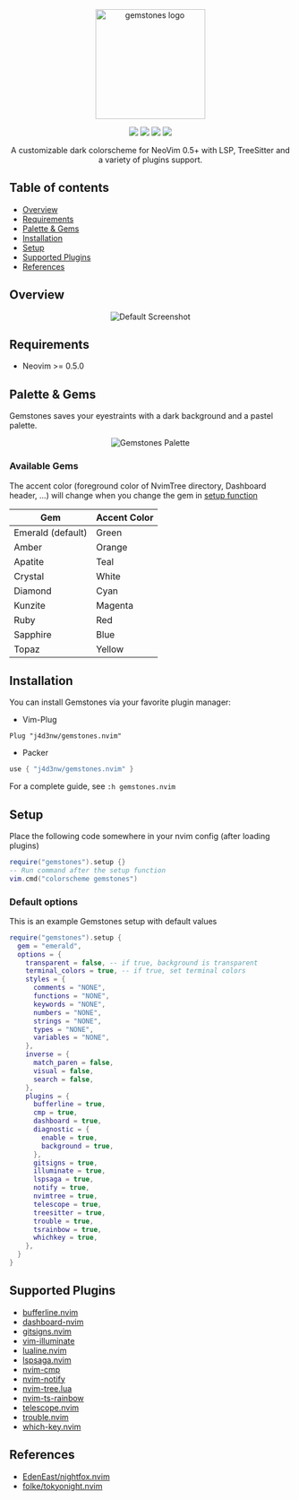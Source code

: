 <div align="center">
  <img
    width="196px"
    height="196px"
    src="https://raw.githubusercontent.com/j4d3nw/gemstones.nvim/main/media/logo.svg"
    alt="gemstones logo"
  />
</div>

<p align="center">
  <a href="https://github.com/j4d3nw/gemstones.nvim/stargazers"><img src="https://img.shields.io/github/stars/j4d3nw/gemstones.nvim?colorA=1b2125&colorB=73aace&style=for-the-badge"></a>
  <a href="https://github.com/j4d3nw/gemstones.nvim/issues"><img src="https://img.shields.io/github/issues/j4d3nw/gemstones.nvim?colorA=1b2125&colorB=f08789&style=for-the-badge"></a>
  <a href="https://github.com/j4d3nw/gemstones.nvim/contributors"><img src="https://img.shields.io/github/contributors/j4d3nw/gemstones.nvim?colorA=1b2125&colorB=83c1ae&style=for-the-badge"></a>
  <a href="https://github.com/j4d3nw/gemstones.nvim/network/members"><img src="https://img.shields.io/github/forks/j4d3nw/gemstones.nvim?colorA=1b2125&colorB=b3a8f9&style=for-the-badge"></a>
</p>

<p align="center">
  A customizable dark colorscheme for NeoVim 0.5+ with LSP, TreeSitter and a variety of plugins support.
</p>

## Table of contents

- [Overview](#overview)
- [Requirements](#requirements)
- [Palette & Gems](#palette-gems)
- [Installation](#Installation)
- [Setup](#setup)
- [Supported Plugins](#supported-plugins)
- [References](#references)

## Overview

<div align="center">
  <img 
    src="https://raw.githubusercontent.com/j4d3nw/gemstones.nvim/main/media/screenshot.png"
    alt="Default Screenshot"
  />
</div>

## Requirements

- Neovim >= 0.5.0

## Palette & Gems

Gemstones saves your eyestraints with a dark background and a pastel palette.

<div align="center">
  <img 
    src="https://raw.githubusercontent.com/j4d3nw/gemstones.nvim/main/media/palette.svg"
    alt="Gemstones Palette"
  />
</div>

### Available Gems

The accent color (foreground color of NvimTree directory, Dashboard header, ...)
will change when you change the gem in [setup function](#setup)

|Gem                |Accent Color   |
|-------------------|---------------|
|Emerald (default)  |Green          |
|Amber              |Orange         |
|Apatite            |Teal           |
|Crystal            |White          |
|Diamond            |Cyan           |
|Kunzite            |Magenta        |
|Ruby               |Red            |
|Sapphire           |Blue           |
|Topaz              |Yellow         |

## Installation

You can install Gemstones via your favorite plugin manager:

- Vim-Plug
```vim
Plug "j4d3nw/gemstones.nvim"
```

- Packer
```lua
use { "j4d3nw/gemstones.nvim" }
```

For a complete guide, see ```:h gemstones.nvim```

## Setup

Place the following code somewhere in your nvim config (after loading plugins)

```lua
require("gemstones").setup {}
-- Run command after the setup function
vim.cmd("colorscheme gemstones")
```

### Default options

This is an example Gemstones setup with default values

```lua
require("gemstones").setup {
  gem = "emerald",
  options = {
    transparent = false, -- if true, background is transparent
    terminal_colors = true, -- if true, set terminal colors
    styles = {
      comments = "NONE",
      functions = "NONE",
      keywords = "NONE",
      numbers = "NONE",
      strings = "NONE",
      types = "NONE",
      variables = "NONE",
    },
    inverse = {
      match_paren = false,
      visual = false,
      search = false,
    },
    plugins = {
      bufferline = true,
      cmp = true,
      dashboard = true,
      diagnostic = {
        enable = true,
        background = true,
      },
      gitsigns = true,
      illuminate = true,
      lspsaga = true,
      notify = true,
      nvimtree = true,
      telescope = true,
      treesitter = true,
      trouble = true,
      tsrainbow = true,
      whichkey = true,
    },
  }
}
```

## Supported Plugins

- [bufferline.nvim](https://github.com/akinsho/bufferline.nvim)
- [dashboard-nvim](https://github.com/glepnir/dashboard-nvim)
- [gitsigns.nvim](https://github.com/lewis6991/gitsigns.nvim)
- [vim-illuminate](https://github.com/RRethy/vim-illuminate)
- [lualine.nvim](https://github.com/nvim-lualine/lualine.nvim)
- [lspsaga.nvim](https://github.com/glepnir/lspsaga.nvim)
- [nvim-cmp](https://github.com/hrsh7th/nvim-cmp)
- [nvim-notify](https://github.com/rcarriga/nvim-notify)
- [nvim-tree.lua](https://github.com/kyazdani42/nvim-tree.lua)
- [nvim-ts-rainbow](https://github.com/p00f/nvim-ts-rainbow)
- [telescope.nvim](https://github.com/nvim-telescope/telescope.nvim)
- [trouble.nvim](https://github.com/folke/trouble.nvim)
- [which-key.nvim](https://github.com/folke/which-key.nvim)

## References

- [EdenEast/nightfox.nvim](https://github.com/EdenEast/nightfox.nvim)
- [folke/tokyonight.nvim](https://github.com/folke/tokyonight.nvim)
